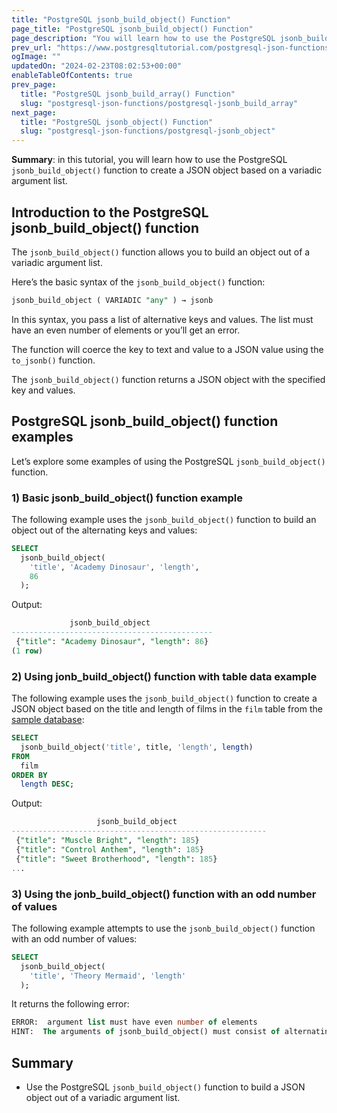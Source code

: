 ```yaml
---
title: "PostgreSQL jsonb_build_object() Function"
page_title: "PostgreSQL jsonb_build_object() Function"
page_description: "You will learn how to use the PostgreSQL jsonb_build_object() function to create a JSON object based on a variadic argument list."
prev_url: "https://www.postgresqltutorial.com/postgresql-json-functions/postgresql-jsonb_build_object/"
ogImage: ""
updatedOn: "2024-02-23T08:02:53+00:00"
enableTableOfContents: true
prev_page: 
  title: "PostgreSQL jsonb_build_array() Function"
  slug: "postgresql-json-functions/postgresql-jsonb_build_array"
next_page: 
  title: "PostgreSQL jsonb_object() Function"
  slug: "postgresql-json-functions/postgresql-jsonb_object"
---
```





**Summary**: in this tutorial, you will learn how to use the PostgreSQL `jsonb_build_object()` function to create a JSON object based on a variadic argument list.


## Introduction to the PostgreSQL jsonb\_build\_object() function

The `jsonb_build_object()` function allows you to build an object out of a variadic argument list.

Here’s the basic syntax of the `jsonb_build_object()` function:


```sql
jsonb_build_object ( VARIADIC "any" ) → jsonb
```
In this syntax, you pass a list of alternative keys and values. The list must have an even number of elements or you’ll get an error.

The function will coerce the key to text and value to a JSON value using the `to_jsonb()` function.

The `jsonb_build_object()` function returns a JSON object with the specified key and values.


## PostgreSQL jsonb\_build\_object() function examples

Let’s explore some examples of using the PostgreSQL `jsonb_build_object()` function.


### 1\) Basic jsonb\_build\_object() function example

The following example uses the `jsonb_build_object()` function to build an object out of the alternating keys and values:


```sql
SELECT 
  jsonb_build_object(
    'title', 'Academy Dinosaur', 'length', 
    86
  );
```
Output:


```sql
             jsonb_build_object
---------------------------------------------
 {"title": "Academy Dinosaur", "length": 86}
(1 row)
```

### 2\) Using jonb\_build\_object() function with table data example

The following example uses the `jsonb_build_object()` function to create a JSON object based on the title and length of films in the `film` table from the [sample database](../postgresql-getting-started/postgresql-sample-database):


```sql
SELECT 
  jsonb_build_object('title', title, 'length', length) 
FROM 
  film 
ORDER BY 
  length DESC;
```
Output:


```sql
                   jsonb_build_object
---------------------------------------------------------
 {"title": "Muscle Bright", "length": 185}
 {"title": "Control Anthem", "length": 185}
 {"title": "Sweet Brotherhood", "length": 185}
...
```

### 3\) Using the jonb\_build\_object() function with an odd number of values

The following example attempts to use the `jsonb_build_object()` function with an odd number of values:


```sql
SELECT 
  jsonb_build_object(
    'title', 'Theory Mermaid', 'length'
  );
```
It returns the following error:


```sql
ERROR:  argument list must have even number of elements
HINT:  The arguments of jsonb_build_object() must consist of alternating keys and values.
```

## Summary

* Use the PostgreSQL `jsonb_build_object()` function to build a JSON object out of a variadic argument list.

